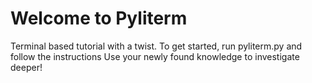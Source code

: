 # Welcome to Pyliterm
 Terminal based tutorial with a twist. 
 To get started, run pyliterm.py and follow the instructions
 Use your newly found knowledge to investigate deeper!
